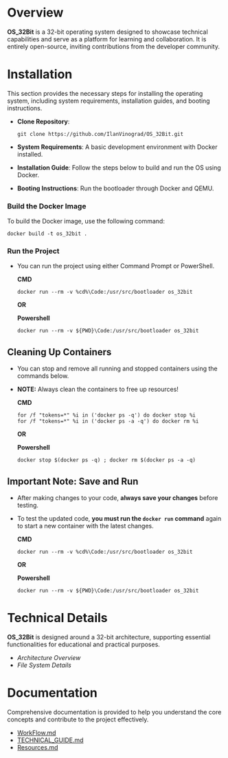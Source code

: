 # Overview
**OS_32Bit** is a 32-bit operating system designed to showcase technical capabilities and serve as a platform for learning and collaboration. It is entirely open-source, inviting contributions from the developer community.

# Installation
This section provides the necessary steps for installing the operating system, including system requirements, installation guides, and booting instructions.

- **Clone Repository**:
  
  ```
  git clone https://github.com/IlanVinograd/OS_32Bit.git
  ```
- **System Requirements**: A basic development environment with Docker installed.
- **Installation Guide**: Follow the steps below to build and run the OS using Docker.
- **Booting Instructions**: Run the bootloader through Docker and QEMU.

### Build the Docker Image

To build the Docker image, use the following command:

```
docker build -t os_32bit .
```

### Run the Project
- You can run the project using either Command Prompt or PowerShell.

  **CMD**
  ```
  docker run --rm -v %cd%\Code:/usr/src/bootloader os_32bit
  ```

  **OR**
  
  **Powershell**
  ```
  docker run --rm -v ${PWD}\Code:/usr/src/bootloader os_32bit
  ```
## Cleaning Up Containers
- You can stop and remove all running and stopped containers using the commands below.
- **NOTE:**
  Always clean the containers to free up resources!

  **CMD**
  ```
  for /f "tokens=*" %i in ('docker ps -q') do docker stop %i
  for /f "tokens=*" %i in ('docker ps -a -q') do docker rm %i
  ```

  **OR**

  **Powershell**
  ```
  docker stop $(docker ps -q) ; docker rm $(docker ps -a -q)
  ```

## Important Note: Save and Run

- After making changes to your code, **always save your changes** before testing.
- To test the updated code, **you must run the `docker run` command** again to start a new container with the latest changes.


  **CMD**
  ```
  docker run --rm -v %cd%\Code:/usr/src/bootloader os_32bit
  ```

  **OR**

  **Powershell**
  ```
  docker run --rm -v ${PWD}\Code:/usr/src/bootloader os_32bit
  ```

# Technical Details
**OS_32Bit** is designed around a 32-bit architecture, supporting essential functionalities for educational and practical purposes.

- *Architecture Overview*
- *File System Details*

# Documentation
Comprehensive documentation is provided to help you understand the core concepts and contribute to the project effectively.

- [WorkFlow.md](https://github.com/IlanVinograd/OS_32Bit/blob/main/WorkFlow.md)
- [TECHNICAL_GUIDE.md](https://github.com/IlanVinograd/OS_32Bit/blob/main/Docs/Technical_Guide.md)
- [Resources.md](https://github.com/IlanVinograd/OS_32Bit/blob/main/Resources.md)
